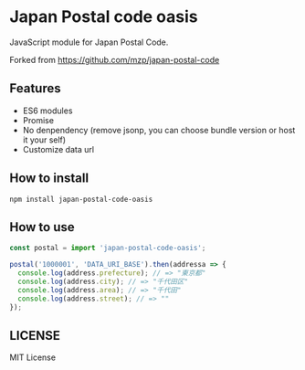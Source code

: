 # Japan Postal code oasis

JavaScript module for Japan Postal Code.

Forked from https://github.com/mzp/japan-postal-code

## Features

* ES6 modules
* Promise
* No denpendency (remove jsonp, you can choose bundle version or host it your self)
* Customize data url

## How to install
```
npm install japan-postal-code-oasis
```

## How to use

```js
const postal = import 'japan-postal-code-oasis';

postal('1000001', 'DATA_URI_BASE').then(addressa => {
  console.log(address.prefecture); // => "東京都"
  console.log(address.city); // => "千代田区"
  console.log(address.area); // => "千代田"
  console.log(address.street); // => ""
});
```

## LICENSE
MIT License
